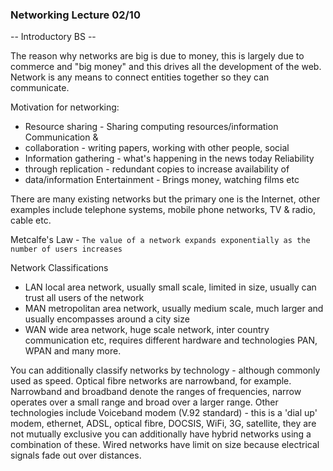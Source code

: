 ### Networking Lecture 02/10

-- Introductory BS --

The reason why networks are big is due to money, this is largely due to commerce
and "big money" and this drives all the development of the web. Network is any
means to connect entities together so they can communicate.

Motivation for networking:

  - Resource sharing - Sharing computing resources/information Communication &
  - collaboration - writing papers, working with other people, social
  - Information gathering - what's happening in the news today Reliability
  - through replication - redundant copies to increase availability of
  - data/information Entertainment - Brings money, watching films etc

There are many existing networks but the primary one is the Internet, other
examples include telephone systems, mobile phone networks, TV & radio, cable
etc.

Metcalfe's Law - `The value of a network expands exponentially as the number of
users increases`

Network Classifications

  - LAN local area network, usually small scale, limited in size, usually can
    trust all users of the network 
  - MAN metropolitan area network, usually medium scale, much larger 
    and usually encompasses around a city size 
  - WAN wide area network, huge scale network, inter country communication etc, 
    requires different hardware and technologies PAN, WPAN and many more.

You can additionally classify networks by technology - although commonly used as
speed. Optical fibre networks are narrowband, for example. Narrowband and
broadband denote the ranges of frequencies, narrow operates over a small range
and broad over a larger range. Other technologies include Voiceband modem (V.92
standard) - this is a 'dial up' modem, ethernet, ADSL, optical fibre, DOCSIS,
WiFi, 3G, satellite, they are not mutually exclusive you can additionally have
hybrid networks using a combination of these. Wired networks have limit on size
because electrical signals fade out over distances.

